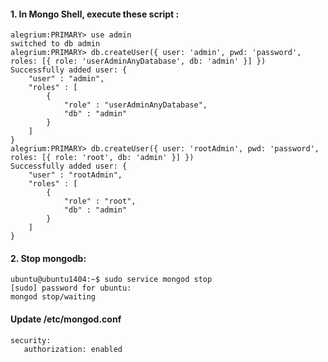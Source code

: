 #### 1. In Mongo Shell, execute these script :
```
alegrium:PRIMARY> use admin
switched to db admin
alegrium:PRIMARY> db.createUser({ user: 'admin', pwd: 'password', roles: [{ role: 'userAdminAnyDatabase', db: 'admin' }] })
Successfully added user: {
	"user" : "admin",
	"roles" : [
		{
			"role" : "userAdminAnyDatabase",
			"db" : "admin"
		}
	]
}
alegrium:PRIMARY> db.createUser({ user: 'rootAdmin', pwd: 'password', roles: [{ role: 'root', db: 'admin' }] })
Successfully added user: {
	"user" : "rootAdmin",
	"roles" : [
		{
			"role" : "root",
			"db" : "admin"
		}
	]
}
```

#### 2. Stop mongodb:  
```
ubuntu@ubuntu1404:~$ sudo service mongod stop
[sudo] password for ubuntu: 
mongod stop/waiting
```


#### Update /etc/mongod.conf
```
security:
   authorization: enabled
```

